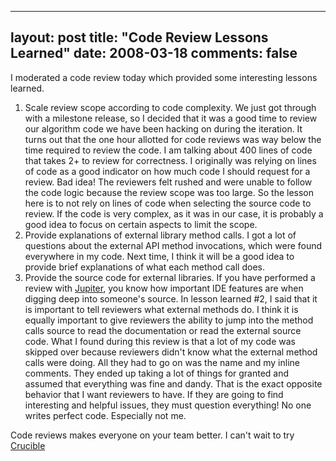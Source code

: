 
---
layout: post
title: "Code Review Lessons Learned"
date: 2008-03-18
comments: false
---


I moderated a code review today which provided some interesting lessons learned. 

1. Scale review scope according to code complexity. We just got through with a milestone release, so I 
decided that it was a good time to review our algorithm code we have been hacking on during the iteration.
It turns out that the one hour allotted for code reviews was way below the time required to review the 
code. I am talking about 400 lines of code that takes 2+ to review for correctness. I originally was 
relying on lines of code as a good indicator on how much code I should request for a review. Bad idea!
The reviewers felt rushed and were unable to follow the code logic because the review scope was too large.
So the lesson here is to not rely on lines of code when selecting the source code to review. If the code 
is very complex, as it was in our case, it is probably a good idea to focus on certain aspects to limit 
the scope. 
2. Provide explanations of external library method calls. I got a lot of questions about the 
external API method invocations, which were found everywhere in my code. Next time, I think it will be a 
good idea to provide brief explanations of what each method call does. 
3. Provide the source code for external libraries. If you have performed a review with [Jupiter][1], you know how important IDE features are when digging deep into someone's source. In lesson learned #2, I said 
that it is important to tell reviewers what external methods do. I think it is equally important to give 
reviewers the ability to jump into the method calls source to read the documentation or read the external 
source code. What I found during this review is that a lot of my code was skipped over because reviewers 
didn't know what the external method calls were doing. All they had to go on was the name and my inline 
comments. They ended up taking a lot of things for granted and assumed that everything was fine and dandy.
That is the exact opposite behavior that I want reviewers to have. If they are going to find interesting 
and helpful issues, they must question everything! No one writes perfect code. Especially not me.

Code reviews makes everyone on your team better. I can't wait to try [Crucible][2]


  [1]: http://code.google.com/p/jupiter-eclipse-plugin/
  [2]: http://www.atlassian.com/software/crucible/
